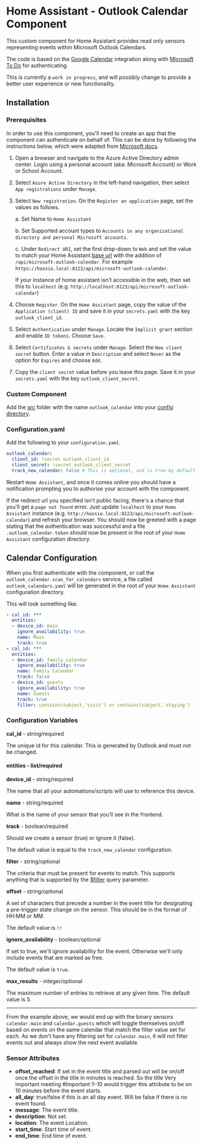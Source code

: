 # Home Assistant - Outlook Calendar Component

This custom component for Home Assistant provides read only sensors representing events within Microsoft Outlook Calendars.

The code is based on the [Google Calendar](https://www.home-assistant.io/integrations/calendar.google/) integration along with [Microsoft To Do](https://github.com/black-roland/homeassistant-microsoft-todo) for authenticating.

This is currently a `work in progress`, and will possibly change to provide a better user experience or new functionality.

## Installation

### Prerequisites

In order to use this component, you'll need to create an app that the component can authenticate on behalf of. This can be done by following the instructions below, which were adapted from [Microsoft docs](https://docs.microsoft.com/en-us/outlook/rest/python-tutorial#register-the-app).

1. Open a browser and navigate to the Azure Active Directory admin center. Login using a personal account (aka: Microsoft Account) or Work or School Account.

2. Select `Azure Active Directory` in the left-hand navigation, then select `App registrations` under `Manage`.

3. Select `New registration`. On the `Register an application` page, set the values as follows.

    a. Set Name to `Home Assistant`

    b. Set Supported account types to `Accounts in any organizational directory and personal Microsoft accounts`.
    
    c. Under `Redirect URI`, set the first drop-down to `Web` and set the value to match your Home Assistant [base url](https://www.home-assistant.io/integrations/http/) with the addition of `/api/microsoft-outlook-calendar`. For example `https://hassio.local:8123/api/microsoft-outlook-calendar`.

    If your instance of home assistant isn't accessible in the web, then set this to `localhost` (e.g. `http://localhost:8123/api/microsoft-outlook-calendar`)

4. Choose `Register`. On the `Home Assistant` page, copy the value of the `Application (client) ID` and save it in your `secrets.yaml` with the key `outlook_client_id`.

5. Select `Authentication` under `Manage`. Locate the `Implicit grant` section and enable `ID tokens`. Choose `Save`.

6. Select `Certificates & secrets` under `Manage`. Select the `New client secret` button. Enter a value in `Description` and select `Never` as the option for `Expires` and choose `Add`.

7. Copy the `client secret` value before you leave this page. Save it in your `secrets.yaml` with the key `outlook_client_secret`.

### Custom Component

Add the [src](./src) folder with the name `outlook_calendar` into your [config directory](https://developers.home-assistant.io/docs/en/creating_component_loading.html).

### Configuration.yaml

Add the following to your `configuration.yaml`.

```yaml
outlook_calendar:
  client_id: !secret outlook_client_id
  client_secret: !secret outlook_client_secret
  track_new_calendar: false # This is optional, and is true by default.
```

Restart `Home Assistant`, and once it comes online you should have a notification prompting you to authorise your account with the component.

If the redirect url you specified isn't public facing, there's a chance that you'll get a `page not found` error. Just update `localhost` to your `Home Assistant` instance (e.g. `http://hassio.local:8123/api/microsoft-outlook-calendar`) and refresh your browser. You should now be greeted with a page stating that the authentication was successful and a file `.outlook_calendar.token` should now be present in the root of your `Home Assistant` configuration directory.

## Calendar Configuration

When you first authenticate with the component, or call the `outlook_calendar.scan_for_calendars` service, a file called `outlook_calendars.yaml` will be generated in the root of your `Home Assistant` configuration directory.

This will look something like.

```yaml
- cal_id: ***
  entities:
  - device_id: main
    ignore_availability: true
    name: Main
    track: true
- cal_id: ***
  entities:
  - device_id: family_calendar
    ignore_availability: true
    name: Family Calendar
    track: false
  - device_id: guests
    ignore_availability: true
    name: Guests
    track: true
    filter: contains(subject,'visit') or contains(subject,'staying')
```

### Configuration Variables

**cal_id** - string/required

The unique id for this calendar. This is generated by Outlook and must not be changed.

#### entities - list/required

**device_id** - string/required

The name that all your automations/scripts will use to reference this device.

**name** - string/required

What is the name of your sensor that you’ll see in the frontend.

**track** - boolean/required

Should we create a sensor (true) or ignore it (false). 

The default value is equal to the `track_new_calendar` configuration.

**filter** - string/optional

The criteria that must be present for events to match. This supports anything that is supported by the [$filter](https://docs.microsoft.com/en-gb/graph/query-parameters#filter-parameter) query parameter.

**offset** - string/optional

A set of characters that precede a number in the event title for designating a pre-trigger state change on the sensor. This should be in the format of HH:MM or MM.

The default value is `!!`

**ignore_availability** - boolean/optional

If set to true, we'll ignore availability for the event. Otherwise we'll only include events that are marked as free.

The default value is `true`.

**max_results** - integer/optional

The maximum number of entries to retrieve at any given time. The default value is 5.

---

From the example above, we would end up with the binary sensors `calendar.main` and `calendar.guests` which will toggle themselves on/off based on events on the same calendar that match the filter value set for each. As we don't have any filtering set for `calendar.main`, it will not filter events out and always show the next event available.

### Sensor Attributes


* **offset_reached**: If set in the event title and parsed out will be on/off once the offset in the title in minutes is reached. So the title Very important meeting #Important !!-10 would trigger this attribute to be on 10 minutes before the event starts.
* **all_day**: true/false if this is an all day event. Will be false if there is no event found.
* **message**: The event title.
* **description**: Not set.
* **location**: The event Location.
* **start_time**: Start time of event.
* **end_time**: End time of event.
